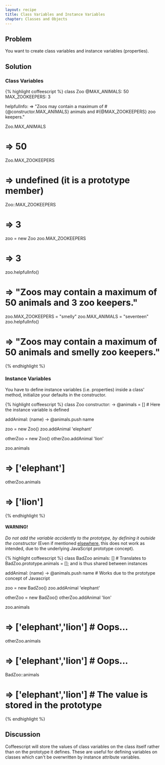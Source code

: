 ```yaml
---
layout: recipe
title: Class Variables and Instance Variables
chapter: Classes and Objects
---
```

## Problem

You want to create class variables and instance variables (properties).

## Solution

### Class Variables

{% highlight coffeescript %}
class Zoo
  @MAX_ANIMALS: 50
  MAX_ZOOKEEPERS: 3
  
  helpfulInfo: =>
    "Zoos may contain a maximum of #{@constructor.MAX_ANIMALS} animals and #{@MAX_ZOOKEEPERS} zoo keepers."

Zoo.MAX_ANIMALS
# => 50

Zoo.MAX_ZOOKEEPERS
# => undefined (it is a prototype member)

Zoo::MAX_ZOOKEEPERS
# => 3

zoo = new Zoo
zoo.MAX_ZOOKEEPERS
# => 3
zoo.helpfulInfo()
# => "Zoos may contain a maximum of 50 animals and 3 zoo keepers."

zoo.MAX_ZOOKEEPERS = "smelly"
zoo.MAX_ANIMALS = "seventeen"
zoo.helpfulInfo()
# => "Zoos may contain a maximum of 50 animals and smelly zoo keepers."
{% endhighlight %}


### Instance Variables

You have to define instance variables (i.e. properties) inside a class' method, initialize your defaults in the constructor.

{% highlight coffeescript %}
class Zoo
  constructor: ->
    @animals = [] # Here the instance variable is defined
    
  addAnimal: (name) ->
    @animals.push name


zoo = new Zoo()
zoo.addAnimal 'elephant'

otherZoo = new Zoo()
otherZoo.addAnimal 'lion'

zoo.animals
# => ['elephant']

otherZoo.animals
# => ['lion']
{% endhighlight %}

#### WARNING!
*Do not add the variable accidently to the prototype, by defining it outside the constructor* (Even if mentioned [elsewhere](http://arcturo.github.io/library/coffeescript/03_classes.html#content), this does not work as intended, due to the underlying JavaScript prototype concept).

{% highlight coffeescript %}
class BadZoo
  animals: []           # Translates to BadZoo.prototype.animals = []; and is thus shared between instances
    
  addAnimal: (name) ->
    @animals.push name  # Works due to the prototype concept of Javascript


zoo = new BadZoo()
zoo.addAnimal 'elephant'

otherZoo = new BadZoo()
otherZoo.addAnimal 'lion'

zoo.animals
# => ['elephant','lion'] # Oops...

otherZoo.animals
# => ['elephant','lion'] # Oops...

BadZoo::animals
# => ['elephant','lion'] # The value is stored in the prototype
{% endhighlight %}

## Discussion

Coffeescript will store the values of class variables on the class itself rather than on the prototype it defines. These are useful for defining variables on classes which can't be overwritten by instance attribute variables.
